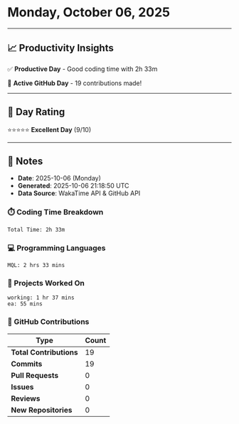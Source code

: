 # Monday, October 06, 2025

---

## 📈 Productivity Insights

✅ **Productive Day** - Good coding time with 2h 33m

🚀 **Active GitHub Day** - 19 contributions made!

---

## 🎯 Day Rating

⭐⭐⭐⭐⭐ **Excellent Day** (9/10)

---

## 📝 Notes

- **Date**: 2025-10-06 (Monday)
- **Generated**: 2025-10-06 21:18:50 UTC
- **Data Source**: WakaTime API & GitHub API


### ⏱️ Coding Time Breakdown

```
Total Time: 2h 33m
```

### 💻 Programming Languages

```
MQL: 2 hrs 33 mins
```

### 📂 Projects Worked On

```
working: 1 hr 37 mins
ea: 55 mins

```


### 🐙 GitHub Contributions

| Type | Count |
|------|-------|
| **Total Contributions** | 19 |
| **Commits** | 19 |
| **Pull Requests** | 0 |
| **Issues** | 0 |
| **Reviews** | 0 |
| **New Repositories** | 0 |


